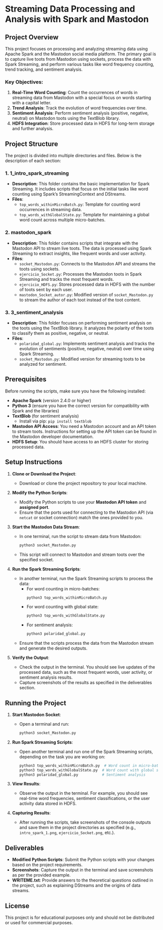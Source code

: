 # Streaming Data Processing and Analysis with Spark and Mastodon

## Project Overview
This project focuses on processing and analyzing streaming data using Apache Spark and the Mastodon social media platform. The primary goal is to capture live toots from Mastodon using sockets, process the data with Spark Streaming, and perform various tasks like word frequency counting, trend tracking, and sentiment analysis.

### Key Objectives:
1. **Real-Time Word Counting**: Count the occurrences of words in streaming data from Mastodon with a special focus on words starting with a capital letter.
2. **Trend Analysis**: Track the evolution of word frequencies over time.
3. **Sentiment Analysis**: Perform sentiment analysis (positive, negative, neutral) on Mastodon toots using the TextBlob library.
4. **HDFS Integration**: Store processed data in HDFS for long-term storage and further analysis.

## Project Structure
The project is divided into multiple directories and files. Below is the description of each section:

### 1. **1_intro_spark_streaming**
   - **Description**: This folder contains the basic implementation for Spark Streaming. It includes scripts that focus on the initial tasks like word counting using Spark’s StreamingContext and DStreams.
   - **Files**:
     - `top_words_withinMicroBatch.py`: Template for counting word occurrences in streaming data.
     - `top_words_withGlobalState.py`: Template for maintaining a global word count across multiple micro-batches.

### 2. **mastodon_spark**
   - **Description**: This folder contains scripts that integrate with the Mastodon API to stream live toots. The data is processed using Spark Streaming to extract insights, like frequent words and user activity.
   - **Files**:
     - `socket_Mastodon.py`: Connects to the Mastodon API and streams the toots using sockets.
     - `ejercicio_Socket.py`: Processes the Mastodon toots in Spark Streaming and tracks the most frequent words.
     - `ejercicio_HDFS.py`: Stores processed data in HDFS with the number of toots sent by each user.
     - `mastodon_Socket_autor.py`: Modified version of `socket_Mastodon.py` to stream the author of each toot instead of the toot content.

### 3. **3_sentiment_analysis**
   - **Description**: This folder focuses on performing sentiment analysis on the toots using the TextBlob library. It analyzes the polarity of the toots to classify them as positive, negative, or neutral.
   - **Files**:
     - `polaridad_global.py`: Implements sentiment analysis and tracks the evolution of sentiments (positive, negative, neutral) over time using Spark Streaming.
     - `socket_Mastodon.py`: Modified version for streaming toots to be analyzed for sentiment.

## Prerequisites
Before running the scripts, make sure you have the following installed:

- **Apache Spark** (version 2.4.0 or higher)
- **Python 3** (ensure you have the correct version for compatibility with Spark and the libraries)
- **TextBlob** (for sentiment analysis)
  - Install via pip: `pip install textblob`
- **Mastodon API Access**: You need a Mastodon account and an API token to stream toots. Instructions for setting up the API token can be found in the Mastodon developer documentation.
- **HDFS Setup**: You should have access to an HDFS cluster for storing processed data.

## Setup Instructions
1. **Clone or Download the Project**:
   - Download or clone the project repository to your local machine.

2. **Modify the Python Scripts**:
   - Modify the Python scripts to use your **Mastodon API token** and **assigned port**.
   - Ensure that the ports used for connecting to the Mastodon API (via `netcat` or socket connection) match the ones provided to you.

3. **Start the Mastodon Data Stream**:
   - In one terminal, run the script to stream data from Mastodon:
     ```bash
     python3 socket_Mastodon.py
     ```
   - This script will connect to Mastodon and stream toots over the specified socket.

4. **Run the Spark Streaming Scripts**:
   - In another terminal, run the Spark Streaming scripts to process the data:
     - For word counting in micro-batches:
       ```bash
       python3 top_words_withinMicroBatch.py
       ```
     - For word counting with global state:
       ```bash
       python3 top_words_withGlobalState.py
       ```
     - For sentiment analysis:
       ```bash
       python3 polaridad_global.py
       ```
   - Ensure that the scripts process the data from the Mastodon stream and generate the desired outputs.

5. **Verify the Output**:
   - Check the output in the terminal. You should see live updates of the processed data, such as the most frequent words, user activity, or sentiment analysis results.
   - Capture screenshots of the results as specified in the deliverables section.

## Running the Project

1. **Start Mastodon Socket**:
   - Open a terminal and run:
     ```bash
     python3 socket_Mastodon.py
     ```
2. **Run Spark Streaming Scripts**:
   - Open another terminal and run one of the Spark Streaming scripts, depending on the task you are working on:
     ```bash
     python3 top_words_withinMicroBatch.py  # Word count in micro-batches
     python3 top_words_withGlobalState.py  # Word count with global state
     python3 polaridad_global.py           # Sentiment analysis
     ```
3. **View Results**:
   - Observe the output in the terminal. For example, you should see real-time word frequencies, sentiment classifications, or the user activity data stored in HDFS.

4. **Capturing Results**:
   - After running the scripts, take screenshots of the console outputs and save them in the project directories as specified (e.g., `intro_spark_1.png`, `ejercicio_Socket.png`, etc.).

## Deliverables
- **Modified Python Scripts**: Submit the Python scripts with your changes based on the project requirements.
- **Screenshots**: Capture the output in the terminal and save screenshots as per the provided example.
- **WRITEME.txt**: Provide answers to the theoretical questions outlined in the project, such as explaining DStreams and the origins of data streams.

## License
This project is for educational purposes only and should not be distributed or used for commercial purposes.


